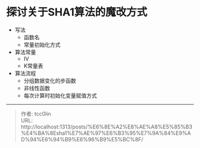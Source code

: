 # 探讨关于SHA1算法的魔改方式


- 写法
    - 函数名
    - 常量初始化方式
- 算法常量
    - IV
    - K常量表 
- 算法流程
    - 分组数据变化的步函数
    - 非线性函数 
    - 每次计算时初始化变量赋值方式

---

> 作者: tcc0lin  
> URL: http://localhost:1313/posts/%E6%8E%A2%E8%AE%A8%E5%85%B3%E4%BA%8Esha1%E7%AE%97%E6%B3%95%E7%9A%84%E9%AD%94%E6%94%B9%E6%96%B9%E5%BC%8F/  

